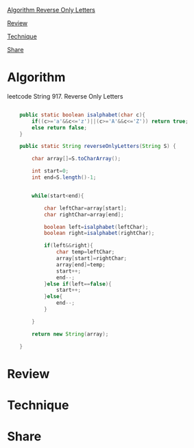 
 [Algorithm Reverse Only Letters](#algorithm)

 [Review](#review)

 [Technique](#technique)

 [Share](#share)


# Algorithm

 leetcode String 917. Reverse Only Letters


```java

    public static boolean isalphabet(char c){
        if((c>='a'&&c<='z')||(c>='A'&&c<='Z')) return true;
        else return false;
    }

    public static String reverseOnlyLetters(String S) {

        char array[]=S.toCharArray();

        int start=0;
        int end=S.length()-1;


        while(start<end){

            char leftChar=array[start];
            char rightChar=array[end];

            boolean left=isalphabet(leftChar);
            boolean right=isalphabet(rightChar);

            if(left&&right){
                char temp=leftChar;
                array[start]=rightChar;
                array[end]=temp;
                start++;
                end--;
            }else if(left==false){
                start++;
            }else{
                end--;
            }

        }

        return new String(array);

    }

```


# Review


# Technique


# Share





